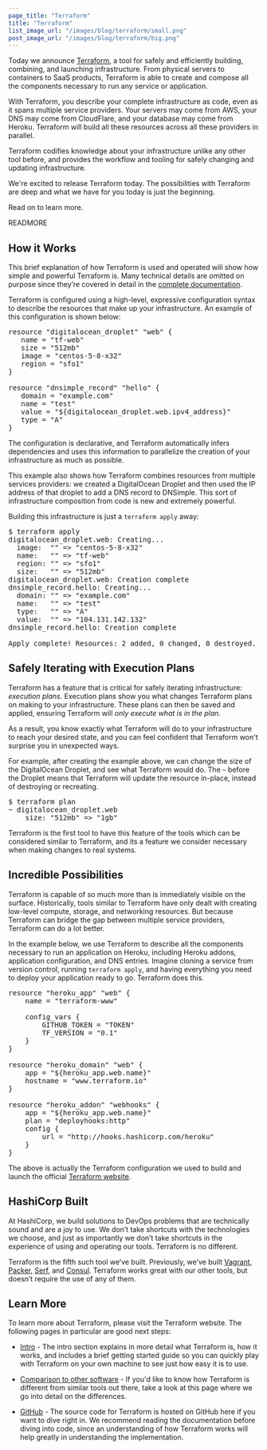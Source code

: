 ```yaml
---
page_title: "Terraform"
title: "Terraform"
list_image_url: "/images/blog/terraform/small.png"
post_image_url: "/images/blog/terraform/big.png"
---
```


Today we announce [Terraform](http://www.terraform.io), a tool for
safely and efficiently building, combining, and launching infrastructure.
From physical servers to containers to SaaS products, Terraform is able
to create and compose all the components necessary to run any service or
application.

With Terraform, you describe your complete infrastructure as code,
even as it spans multiple service providers. Your servers may come from
AWS, your DNS may come from CloudFlare, and your database may come from
Heroku. Terraform will build all these resources across all these
providers in parallel.

Terraform codifies knowledge about your infrastructure unlike any
other tool before, and provides the workflow and tooling for safely
changing and updating infrastructure.

We're excited to release Terraform today. The possibilities with Terraform
are deep and what we have for you today is just the beginning.

Read on to learn more.

READMORE

## How it Works

This brief explanation of how Terraform is used and operated will show how
simple and powerful Terraform is. Many technical details
are omitted on purpose since they’re covered in detail in the
[complete documentation](http://www.terraform.io/docs/index.html).

Terraform is configured using a high-level, expressive configuration syntax
to describe the resources that make up your infrastructure. An example of this
configuration is shown below:

<pre class="prettyprint">
resource "digitalocean_droplet" "web" {
   name = "tf-web"
   size = "512mb"
   image = "centos-5-8-x32"
   region = "sfo1"
}

resource "dnsimple_record" "hello" {
   domain = "example.com"
   name = "test"
   value = "${digitalocean_droplet.web.ipv4_address}"
   type = "A"
}
</pre>

The configuration is declarative, and Terraform automatically infers
dependencies and uses this information to parallelize the creation of
your infrastructure as much as possible.

This example also shows how Terraform combines resources from multiple
services providers: we created a DigitalOcean Droplet and then used the
IP address of that droplet to add a DNS record to DNSimple. This sort of
infrastructure composition from code is new and extremely powerful.

Building this infrastructure is just a `terraform apply` away:

<pre class="prettyprint">
$ terraform apply
digitalocean_droplet.web: Creating...
  image:  "" => "centos-5-8-x32"
  name:   "" => "tf-web"
  region: "" => "sfo1"
  size:   "" => "512mb"
digitalocean_droplet.web: Creation complete
dnsimple_record.hello: Creating...
  domain: "" => "example.com"
  name:   "" => "test"
  type:   "" => "A"
  value:  "" => "104.131.142.132"
dnsimple_record.hello: Creation complete

Apply complete! Resources: 2 added, 0 changed, 0 destroyed.
</pre>

## Safely Iterating with Execution Plans

Terraform has a feature that is critical for safely iterating infrastructure:
_execution plans_. Execution plans show you what changes Terraform plans
on making to your infrastructure. These plans can then be saved and
applied, ensuring Terraform will _only execute what is in the plan_.

As a result, you know exactly what Terraform will do to your infrastructure
to reach your desired state, and you can feel confident that Terraform
won't surprise you in unexpected ways.

For example, after creating the example above, we can change the size of
the DigitalOcean Droplet, and see what Terraform would do. The `~` before
the Droplet means that Terraform will update the resource in-place, instead
of destroying or recreating.

<pre class="prettyprint">
$ terraform plan
~ digitalocean_droplet.web
    size: "512mb" => "1gb"
</pre>

Terraform is the first tool to have this feature of the tools which can
be considered similar to Terraform, and its a feature we consider
necessary when making changes to real systems.

## Incredible Possibilities

Terraform is capable of so much more than is immediately visible on the
surface. Historically, tools similar to Terraform have only dealt with
creating low-level compute, storage, and networking resources. But because
Terraform can bridge the gap between multiple service providers,
Terraform can do a lot better.

In the example below, we use Terraform to describe all the components
necessary to run an application on Heroku, including Heroku addons,
application configuration, and DNS entries. Imagine cloning a service from
version control, running `terraform apply`, and having everything you need
to deploy your application ready to go. Terraform does this.

<pre class="prettyprint">
resource "heroku_app" "web" {
    name = "terraform-www"

    config_vars {
        GITHUB_TOKEN = "TOKEN"
        TF_VERSION = "0.1"
    }
}

resource "heroku_domain" "web" {
    app = "${heroku_app.web.name}"
    hostname = "www.terraform.io"
}

resource "heroku_addon" "webhooks" {
    app = "${heroku_app.web.name}"
    plan = "deployhooks:http"
    config {
        url = "http://hooks.hashicorp.com/heroku"
    }
}
</pre>

The above is actually the Terraform configuration we used to build
and launch the official [Terraform website](http://www.terraform.io).

## HashiCorp Built

At HashiCorp, we build solutions to DevOps problems that are technically
sound and are a joy to use. We don’t take shortcuts with the technologies
we choose, and just as importantly we don’t take shortcuts in the
experience of using and operating our tools. Terraform is no different.

Terraform is the fifth such tool we’ve built. Previously, we’ve built
[Vagrant](http://www.vagrantup.com),
[Packer](http://www.packer.io),
[Serf](http://www.serfdom.io), and
[Consul](http://www.consul.io).
Terraform works great with our other tools, but doesn’t require the use of
any of them.

## Learn More

To learn more about Terraform, please visit the Terraform website. The
following pages in particular are good next steps:

* [Intro](http://www.terraform.io/intro/index.html) -
  The intro section explains in more detail what Terraform is,
  how it works, and includes a brief getting started guide so you can
  quickly play with Terraform on your own machine to see just how easy it
  is to use.

* [Comparison to other software](http://www.terraform.io/intro/vs/index.html) -
  If you'd like to know how Terraform is different from similar tools
  out there, take a look at this page where we go into detail on the
  differences.

* [GitHub](https://github.com/hashicorp/terraform) -
  The source code for Terraform is hosted on GitHub here if you want to
  dive right in. We recommend reading the documentation before diving into
  code, since an understanding of how Terraform works will help greatly in
  understanding the implementation.
